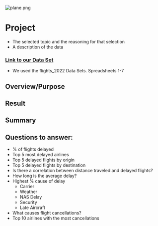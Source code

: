 ![plane.png](https://github.com/Adam-Warrick/project/blob/Dev/plane.png)


# Project
- The selected topic and the reasoning for that selection
- A description of the data 

### [Link to our Data Set](https://www.kaggle.com/datasets/robikscube/flight-delay-dataset-20182022)
* We used the flights_2022 Data Sets. Spreadsheets 1-7

## Overview/Purpose

## Result

## Summary


## Questions to answer:
* % of flights delayed
* Top 5 most delayed airlines
* Top 5 delayed flights by origin
* Top 5 delayed flights by destination
* Is there a correlation between distance traveled and delayed flights? 
* How long is the average delay?
* Highest % cause of delay
  * Carrier
  * Weather
  * NAS Delay
  * Security
  * Late Aircraft
* What causes flight cancellations?
* Top 10 airlines with the most cancellations
